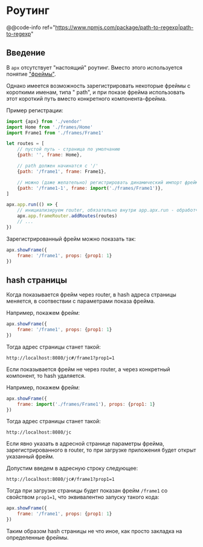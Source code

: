 Роутинг
=======

@@code-info ref="https://www.npmjs.com/package/path-to-regexp|path-to-regexp"

Введение
--------

В `apx` отсутствует "настоящий" роутинг. Вместо этого используется понятие
["фреймы"](./frames.md).

Однако имеется возможность зарегистрировать некоторые фреймы с короткими именам, типа "
path", и при показе фрейма использовать этот короткий путь вместо конкретного
компонента-фрейма.

Пример регистрации:

```js
import {apx} from './vendor'
import Home from './frames/Home'
import Frame1 from './frames/Frame1'

let routes = [
    // пустой путь - страница по умолчанию
    {path: '', frame: Home},

    // path должен начинатся с '/'
    {path: '/frame1', frame: Frame1},

    // можно (даже желательно) регистрировать динамический импорт фрейма
    {path: '/frame1-1', frame: import('./frames/Frame1')},
]

apx.app.run(() => {
    // инициализируем router, обязательно внутри app.apx.run - обработчика
    apx.app.frameRouter.addRoutes(routes)
    // ...
})
```

Зарегистрированный фрейм можно показать так:

```js
apx.showFrame({
    frame: '/frame1', props: {prop1: 1}
})
```

hash страницы
-------------

Когда показывается фрейм через router, в hash адреса страницы меняется, в соотвествии с
параметрами показа фрейма.

Например, покажем фрейм:

```js
apx.showFrame({
    frame: '/frame1', props: {prop1: 1}
})
```

Тогда адрес страницы станет такой:

```
http://localhost:8080/jc#/frame1?prop1=1
```

Если показывается фрейм не через router, а через конкретный компонент, то hash удаляется.

Например, покажем фрейм:

```js
apx.showFrame({
    frame: import('./frames/Frame1'), props: {prop1: 1}
})
```

Тогда адрес страницы станет такой:

```
http://localhost:8080/jc
```

Если явно указать в адресной странице параметры фрейма, зарегистрированного в router, то
при загрузке приложения будет открыт указанный фрейм.

Допустим введем в адресную строку следующее:

```
http://localhost:8080/jc#/frame1?prop1=1
```

Тогда при загрузке страницы будет показан фрейм `/frame1` со свойством `prop1=1`, что
эквивалентно запуску такого кода:

```js
apx.showFrame({
    frame: '/frame1', props: {prop1: 1}
})
```

Таким образом hash страницы не что иное, как просто закладка на определенные фреймы.


                      
